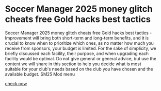 # Soccer Manager 2025 money glitch cheats free Gold hacks best tactics

Soccer Manager 2025 money glitch cheats free Gold hacks best tactics - Improvement will bring both short-term and long-term benefits, and it is crucial to know when to prioritize which ones, as no matter how much you receive from sponsors, your budget is limited. For the sake of simplicity, we briefly discussed each facility, their purpose, and when upgrading each facility would be optimal. Do not give general or general advice, but use the content we will share in this section to help you decide what is most suitable for your club's needs based on the club you have chosen and the available budget. SM25 Mod menu

[check now](https://play.eslgaming.com/player/myinfos/19636277/)
